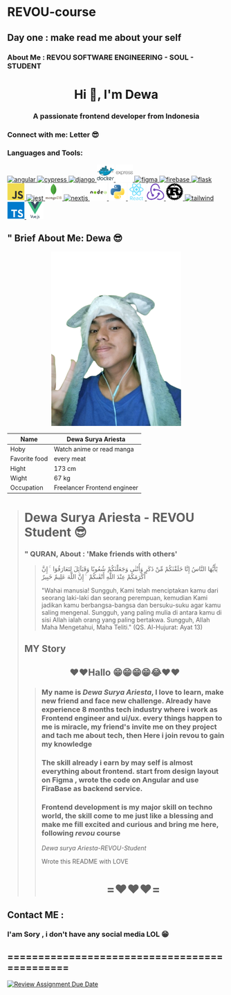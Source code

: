 # REVOU-course

## Day one : make read me about your self

### About Me : REVOU SOFTWARE ENGINEERING - SOUL - STUDENT

<h1 align="center">Hi 👋, I'm Dewa</h1>
<h3 align="center">A passionate frontend developer from Indonesia</h3>
<h3 align="left">Connect with me: Letter 😎</h3>
<p align="left">
</p>
<h3 align="left">Languages and Tools:</h3>
<p align="left"> <a href="https://angular.io" target="_blank" rel="noreferrer"> <img src="https://angular.io/assets/images/logos/angular/angular.svg" alt="angular" width="40" height="40"/> </a> <a href="https://www.cypress.io" target="_blank" rel="noreferrer"> <img src="https://raw.githubusercontent.com/simple-icons/simple-icons/6e46ec1fc23b60c8fd0d2f2ff46db82e16dbd75f/icons/cypress.svg" alt="cypress" width="40" height="40"/> </a> <a href="https://www.djangoproject.com/" target="_blank" rel="noreferrer"> <img src="https://cdn.worldvectorlogo.com/logos/django.svg" alt="django" width="40" height="40"/> </a> <a href="https://www.docker.com/" target="_blank" rel="noreferrer"> <img src="https://raw.githubusercontent.com/devicons/devicon/master/icons/docker/docker-original-wordmark.svg" alt="docker" width="40" height="40"/> </a> <a href="https://expressjs.com" target="_blank" rel="noreferrer"> <img src="https://raw.githubusercontent.com/devicons/devicon/master/icons/express/express-original-wordmark.svg" alt="express" width="40" height="40"/> </a> <a href="https://www.figma.com/" target="_blank" rel="noreferrer"> <img src="https://www.vectorlogo.zone/logos/figma/figma-icon.svg" alt="figma" width="40" height="40"/> </a> <a href="https://firebase.google.com/" target="_blank" rel="noreferrer"> <img src="https://www.vectorlogo.zone/logos/firebase/firebase-icon.svg" alt="firebase" width="40" height="40"/> </a> <a href="https://flask.palletsprojects.com/" target="_blank" rel="noreferrer"> <img src="https://www.vectorlogo.zone/logos/pocoo_flask/pocoo_flask-icon.svg" alt="flask" width="40" height="40"/> </a> <a href="https://developer.mozilla.org/en-US/docs/Web/JavaScript" target="_blank" rel="noreferrer"> <img src="https://raw.githubusercontent.com/devicons/devicon/master/icons/javascript/javascript-original.svg" alt="javascript" width="40" height="40"/> </a> <a href="https://jestjs.io" target="_blank" rel="noreferrer"> <img src="https://www.vectorlogo.zone/logos/jestjsio/jestjsio-icon.svg" alt="jest" width="40" height="40"/> </a> <a href="https://www.mongodb.com/" target="_blank" rel="noreferrer"> <img src="https://raw.githubusercontent.com/devicons/devicon/master/icons/mongodb/mongodb-original-wordmark.svg" alt="mongodb" width="40" height="40"/> </a> <a href="https://nextjs.org/" target="_blank" rel="noreferrer"> <img src="https://cdn.worldvectorlogo.com/logos/nextjs-2.svg" alt="nextjs" width="40" height="40"/> </a> <a href="https://nodejs.org" target="_blank" rel="noreferrer"> <img src="https://raw.githubusercontent.com/devicons/devicon/master/icons/nodejs/nodejs-original-wordmark.svg" alt="nodejs" width="40" height="40"/> </a> <a href="https://www.python.org" target="_blank" rel="noreferrer"> <img src="https://raw.githubusercontent.com/devicons/devicon/master/icons/python/python-original.svg" alt="python" width="40" height="40"/> </a> <a href="https://reactjs.org/" target="_blank" rel="noreferrer"> <img src="https://raw.githubusercontent.com/devicons/devicon/master/icons/react/react-original-wordmark.svg" alt="react" width="40" height="40"/> </a> <a href="https://redux.js.org" target="_blank" rel="noreferrer"> <img src="https://raw.githubusercontent.com/devicons/devicon/master/icons/redux/redux-original.svg" alt="redux" width="40" height="40"/> </a> <a href="https://www.rust-lang.org" target="_blank" rel="noreferrer"> <img src="https://raw.githubusercontent.com/devicons/devicon/master/icons/rust/rust-plain.svg" alt="rust" width="40" height="40"/> </a> <a href="https://tailwindcss.com/" target="_blank" rel="noreferrer"> <img src="https://www.vectorlogo.zone/logos/tailwindcss/tailwindcss-icon.svg" alt="tailwind" width="40" height="40"/> </a> <a href="https://www.typescriptlang.org/" target="_blank" rel="noreferrer"> <img src="https://raw.githubusercontent.com/devicons/devicon/master/icons/typescript/typescript-original.svg" alt="typescript" width="40" height="40"/> </a> <a href="https://vuejs.org/" target="_blank" rel="noreferrer"> <img src="https://raw.githubusercontent.com/devicons/devicon/master/icons/vuejs/vuejs-original-wordmark.svg" alt="vuejs" width="40" height="40"/> </a> </p>

<h2 > " Brief About Me: Dewa 😎 </h2>
<p align="center">
  <img width="300" hight="300"  src="./assets/img/Dewa-img-1.png" alt="hh"> </p>

| Name          | Dewa Surya Ariesta           |
| ------------- | ---------------------------- |
| Hoby          | Watch anime or read manga    |
| Favorite food | every meat                   |
| Hight         | 173 cm                       |
| Wight         | 67 kg                        |
| Occupation    | Freelancer Frontend engineer |

> # Dewa Surya Ariesta - REVOU Student 😎
>
> ### " QURAN, About : 'Make friends with others'
>
> > يٰٓأَيُّهَا النَّاسُ إِنَّا خَلَقْنٰكُمْ مِّنْ ذَكَرٍ وَأُنْثٰى وَجَعَلْنٰكُمْ شُعُوبًا وَقَبَآئِلَ لِتَعَارَفُوٓا   ۚ إِنَّ أَكْرَمَكُمْ عِنْدَ اللَّهِ أَتْقٰىكُمْ   ۚ إِنَّ اللَّهَ عَلِيمٌ خَبِيرٌ
> >
> > "Wahai manusia! Sungguh, Kami telah menciptakan kamu dari seorang laki-laki dan seorang perempuan, kemudian Kami jadikan kamu berbangsa-bangsa dan bersuku-suku agar kamu saling mengenal. Sungguh, yang paling mulia di antara kamu di sisi Allah ialah orang yang paling bertakwa. Sungguh, Allah Maha Mengetahui, Maha Teliti." (QS. Al-Hujurat: Ayat 13)
>
> ## MY Story
>
> ## <p align="center" >❤️❤️Hallo 😁😁😁😁😂❤️❤️<p>
>
> > ### **My** name is _Dewa Surya Ariesta_, **I** love to learn, make new friend and face new challenge. Already have experience 8 months tech industry where i work as Frontend engineer and ui/ux. every things happen to me is miracle, my friend's invite me on they project and tach me about tech, then Here i join **revou** to gain my knowledge
> >
> > ### **The** skill already i earn by may self is almost everything about frontend. start from design layout on Figma , wrote the code on Angular and use FiraBase as backend service.
> >
> > ### **Frontend development** is my major skill on techno world, the skill come to me just like a blessing and make me fill excited and curious and bring me here, following _revou_ course
> >
> > _Dewa surya Ariesta-REVOU-Student_
> >
> > Wrote this README with LOVE
> >
> > # <p  align='center'> =❤️❤️❤️=</p>

## Contact ME :

### I'am Sory , i don't have any social media LOL 😁

## =============================================

[![Review Assignment Due Date](https://classroom.github.com/assets/deadline-readme-button-24ddc0f5d75046c5622901739e7c5dd533143b0c8e959d652212380cedb1ea36.svg)](https://classroom.github.com/a/bwEfZG3u)

